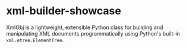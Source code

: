 # xml-builder-showcase
XmlObj is a lightweight, extensible Python class for building and manipulating XML documents programmatically using Python's built-in `xml.etree.ElementTree`.
